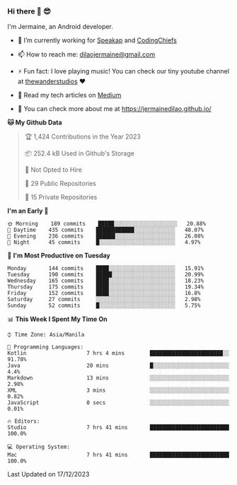 ### Hi there 👋 😎
I'm Jermaine, an Android developer.

- 🔭 I’m currently working for [Speakap](https://www.speakap.com/) and [CodingChiefs](https://codingchiefs.com/en/)

- 📫 How to reach me: dilaojermaine@gmail.com

- ⚡ Fun fact: I love playing music! You can check our tiny youtube channel at [thewanderstudios](https://www.youtube.com/thewanderstudios) ♥️

- 📖 Read my tech articles on [Medium](https://jermainedilao.medium.com/)

- 👀 You can check more about me at https://jermainedilao.github.io/

<!--
**jermainedilao/jermainedilao** is a ✨ _special_ ✨ repository because its `README.md` (this file) appears on your GitHub profile.

Here are some ideas to get you started:

- 🔭 I’m currently working on ...
- 🌱 I’m currently learning ...
- 👯 I’m looking to collaborate on ...
- 🤔 I’m looking for help with ...
- 💬 Ask me about ...
- 📫 How to reach me: ...
- 😄 Pronouns: ...
- ⚡ Fun fact: ...
-->

<!--START_SECTION:waka-->
**🐱 My Github Data** 

> 🏆 1,424 Contributions in the Year 2023
 > 
> 📦 252.4 kB Used in Github's Storage 
 > 
> 🚫 Not Opted to Hire
 > 
> 📜 29 Public Repositories 
 > 
> 🔑 15 Private Repositories  
 > 
**I'm an Early 🐤** 

```text
🌞 Morning    189 commits    █████░░░░░░░░░░░░░░░░░░░░   20.88% 
🌆 Daytime    435 commits    ████████████░░░░░░░░░░░░░   48.07% 
🌃 Evening    236 commits    ██████░░░░░░░░░░░░░░░░░░░   26.08% 
🌙 Night      45 commits     █░░░░░░░░░░░░░░░░░░░░░░░░   4.97%

```
📅 **I'm Most Productive on Tuesday** 

```text
Monday       144 commits    ████░░░░░░░░░░░░░░░░░░░░░   15.91% 
Tuesday      190 commits    █████░░░░░░░░░░░░░░░░░░░░   20.99% 
Wednesday    165 commits    ████░░░░░░░░░░░░░░░░░░░░░   18.23% 
Thursday     175 commits    ████░░░░░░░░░░░░░░░░░░░░░   19.34% 
Friday       152 commits    ████░░░░░░░░░░░░░░░░░░░░░   16.8% 
Saturday     27 commits     ░░░░░░░░░░░░░░░░░░░░░░░░░   2.98% 
Sunday       52 commits     █░░░░░░░░░░░░░░░░░░░░░░░░   5.75%

```


📊 **This Week I Spent My Time On** 

```text
⌚︎ Time Zone: Asia/Manila

💬 Programming Languages: 
Kotlin                   7 hrs 4 mins        ███████████████████████░░   91.78% 
Java                     20 mins             █░░░░░░░░░░░░░░░░░░░░░░░░   4.4% 
Markdown                 13 mins             ░░░░░░░░░░░░░░░░░░░░░░░░░   2.98% 
XML                      3 mins              ░░░░░░░░░░░░░░░░░░░░░░░░░   0.82% 
JavaScript               0 secs              ░░░░░░░░░░░░░░░░░░░░░░░░░   0.01%

🔥 Editors: 
Studio                   7 hrs 41 mins       █████████████████████████   100.0%

💻 Operating System: 
Mac                      7 hrs 41 mins       █████████████████████████   100.0%

```


 Last Updated on 17/12/2023
<!--END_SECTION:waka-->

